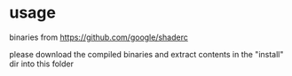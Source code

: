 # usage

binaries from https://github.com/google/shaderc

please download the compiled binaries and extract contents in the "install" dir into this folder

